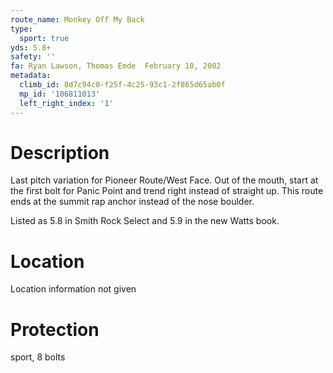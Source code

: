 ```yaml
---
route_name: Monkey Off My Back
type:
  sport: true
yds: 5.8+
safety: ''
fa: Ryan Lawson, Thomas Emde  February 10, 2002
metadata:
  climb_id: 8d7c94c0-f25f-4c25-93c1-2f865d65ab0f
  mp_id: '106811013'
  left_right_index: '1'
---
```

# Description
Last pitch variation for Pioneer Route/West Face.  Out of the mouth, start at the first bolt for Panic Point and trend right instead of straight up.  This route ends at the summit rap anchor instead of the nose boulder.

Listed as 5.8 in Smith Rock Select and 5.9 in the new Watts book.

# Location
Location information not given

# Protection
sport, 8 bolts
